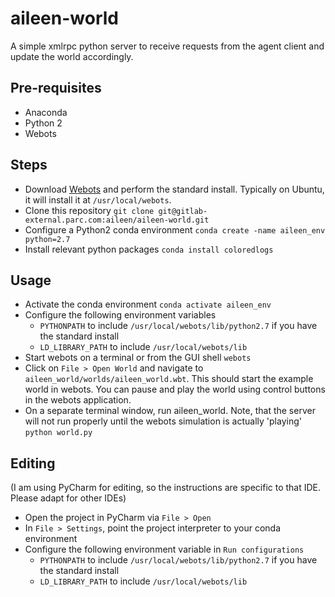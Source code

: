 # aileen-world
A simple xmlrpc python server to receive requests from the agent client and update the world accordingly. 
## Pre-requisites
* Anaconda
* Python 2
* Webots 



## Steps
* Download [Webots](https://www.cyberbotics.com/) and perform the standard install. Typically on Ubuntu, it will install it at `/usr/local/webots`.
* Clone this repository
  `git clone git@gitlab-external.parc.com:aileen/aileen-world.git`
* Configure a Python2 conda environment
   `conda create -name aileen_env python=2.7`
* Install relevant python packages
    `conda install coloredlogs`
    
## Usage
* Activate the conda environment
    `conda activate aileen_env`
* Configure the following environment variables
    * `PYTHONPATH` to include `/usr/local/webots/lib/python2.7` if you have the standard install
    * `LD_LIBRARY_PATH` to include `/usr/local/webots/lib`
* Start webots on a terminal or from the GUI shell 
    `webots`
* Click on `File > Open World` and navigate to `aileen_world/worlds/aileen_world.wbt`. This should start the example world in webots. You can pause and play the world using control buttons in the webots application.
* On a separate terminal window, run aileen_world. Note, that the server will not run properly until the webots simulation is actually 'playing'
    `python world.py`


## Editing
   (I am using PyCharm for editing, so the instructions are specific to that IDE. Please adapt for other IDEs)
   * Open the project in PyCharm via `File > Open`
   * In `File > Settings`, point the project interpreter to your conda environment
   * Configure the following environment variable in `Run configurations`
        * `PYTHONPATH` to include `/usr/local/webots/lib/python2.7` if you have the standard install
        * `LD_LIBRARY_PATH` to include `/usr/local/webots/lib`